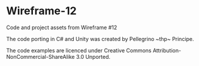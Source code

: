 # Wireframe-12
Code and project assets from Wireframe #12

The code porting in C# and Unity was created by Pellegrino \~thp\~ Principe.

The code examples are licenced under Creative Commons Attribution-NonCommercial-ShareAlike 3.0 Unported.
